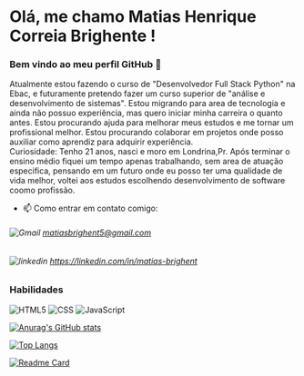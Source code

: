 # Olá, me chamo Matias Henrique Correia Brighente ! 
### Bem vindo ao meu perfil GitHub 👋

  Atualmente estou fazendo o curso de "Desenvolvedor Full Stack Python" na Ebac, e futuramente pretendo fazer um curso superior de "análise e desenvolvimento de sistemas".
  Estou migrando para area de tecnologia e ainda não possuo experiência, mas quero iniciar minha carreira o quanto antes.
  Estou procurando ajuda para melhorar meus estudos e me tornar um profissional melhor.
  Estou procurando colaborar em projetos onde posso auxiliar como aprendiz para adquirir experiência.   
  Curiosidade: Tenho 21 anos, nasci e moro em Londrina,Pr. Após terminar o ensino médio fiquei um tempo apenas trabalhando, sem area de atuação especifica,
  pensando em um futuro onde eu posso ter uma qualidade de vida melhor, voltei aos estudos escolhendo desenvolvimento de software coomo profissão.

- 📫 Como entrar em contato comigo:  
###### ![Gmail](https://img.shields.io/badge/Gmail-EA4335?style=flat&logo=gmail&logoColor=white) matiasbrighent5@gmail.com
###### ![linkedin](https://img.shields.io/badge/LinkedIn-0A66C2?style=flat&logo=linkedin&logoColor=white) https://linkedin.com/in/matias-brighent

  
### Habilidades

![HTML5](https://img.shields.io/badge/HTML5-E34F26?style=flat&logo=html5&logoColor=white) 
![CSS](https://img.shields.io/badge/CSS3-1572B6?style=flat&logo=css3&logoColor=white)
![JavaScript](https://img.shields.io/badge/JavaScript-323330?style=flat&logo=javascript&logoColor=F7DF1E)


[![Anurag's GitHub stats](https://github-readme-stats.vercel.app/api?username=MatiasBrighent&show_icons=true&count_private=true&theme=holi&hide=contribs,issues
)](https://github.com/anuraghazra/githubreadme-stats)

[![Top Langs](https://github-readme-stats.vercel.app/api/top-langs/?username=MatiasBrighent&layout=compact&theme=holi)](https://github.com/anuraghazra/github-readme-stats)

[![Readme Card](https://github-readme-stats.vercel.app/api/pin/?username=MatiasBrighent&repo=Projeto01&theme=holi)](https://github.com/anuraghazra/github-readme-stats)



